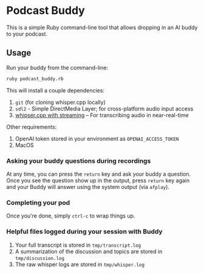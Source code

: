 # Podcast Buddy

This is a simple Ruby command-line tool that allows dropping in an AI buddy to
your podcast.

## Usage

Run your buddy from the command-line:

```bash
ruby podcast_buddy.rb
```

This will install a couple dependencies:

1. `git` (for cloning whisper.cpp locally)
2. `sdl2` - Simple DirectMedia Layer; for cross-platform audio input access
3. [whipser.cpp with streaming](https://github.com/ggerganov/whisper.cpp/tree/master/examples/stream) – For transcribing audio in near-real-time

Other requirements:

1. OpenAI token stored in your environment as `OPENAI_ACCESS_TOKEN`
2. MacOS

### Asking your buddy questions during recordings

At any time, you can press the `return` key and ask your buddy a question.
Once you see the question show up in the output, press `return` key again and
your Buddy will answer using the system output (via `afplay`).

### Completing your pod

Once you're done, simply `ctrl-c` to wrap things up.

### Helpful files logged during your session with Buddy

1. Your full transcript is stored in `tmp/transcript.log`
2. A summarization of the discussion and topics are stored in `tmp/discussion.log`
3. The raw whisper logs are stored in `tmp/whisper.log`
